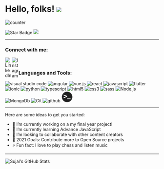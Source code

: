 # Hello, folks! <img src="https://raw.githubusercontent.com/MartinHeinz/MartinHeinz/master/wave.gif" width="30px">

![counter](https://enw4zvq5ga1ahs6.m.pipedream.net)

<img src="https://img.shields.io/static/v1?label=%F0%9F%8C%9F&message=If%20Useful&style=style=flat&color=BC4E99" alt="Star Badge"/> <a href="https://twitter.com/sujalsh71700110" ><img src="https://img.shields.io/twitter/follow/sujalsh71700110.svg?style=social" /></a>

---

### Connect with me:

[<img align="left" alt="LinkedIn" width="22px" src="https://img.icons8.com/fluent/344/linkedin.png" />][linkedin]
[<img align="left" alt="Instagram" width="22px" src="https://img.icons8.com/fluent/344/instagram-new.png" />][instagram]
<br>

### Languages and Tools:


<img alt="visual studio code" width="36px" src="https://img.icons8.com/fluent/240/000000/visual-studio-code-2019.png" />  <img alt="angular" width="36px" src="https://img.icons8.com/color/344/angularjs.png" />  <img alt="vue.js" width="36px" src="https://img.icons8.com/color/344/vue-js.png" />  <img alt="react" width="36px" src="https://img.icons8.com/color/240/000000/react-native.png" />  <img alt="javascript" width="36px" src="https://img.icons8.com/color/240/000000/javascript.png" />  <img alt="flutter" width="36px" src="https://img.icons8.com/color/344/flutter.png" />  <img alt="ionic" width="36px" src="https://img.icons8.com/ios-filled/344/4a90e2/ionic.png" />  <img alt="python" width="36px" src="https://img.icons8.com/color/240/000000/python.png">   <img alt="typescript" width="36px" src="https://img.icons8.com/color/240/000000/typescript.png">   <img alt="html5" width="36px" src="https://img.icons8.com/color/240/000000/html-5.png">   <img alt="css3" width="36px" src="https://img.icons8.com/color/240/000000/css3.png">   <img alt="sass" width="36px" src="https://img.icons8.com/color/240/000000/sass.png">   <img alt="Node.js" width="36px" src="https://img.icons8.com/color/240/000000/nodejs.png">   <img alt="MongoDb" width="36px" src="https://img.icons8.com/color/344/4a90e2/mongodb.png">  <img alt="Git" width="36px" src="https://img.icons8.com/color/240/000000/git.png">  <img alt="github" width="36px" src="https://img.icons8.com/ios-glyphs/240/000000/github.png">   <img alt="terminal" width="36px" src="https://raw.githubusercontent.com/github/explore/80688e429a7d4ef2fca1e82350fe8e3517d3494d/topics/terminal/terminal.png">

---

Here are some ideas to get you started:

- 🔭 I’m currently working on a my final year project!
- 🌱 I’m currently learning Advance JavaScript
- 👯 I’m looking to collaborate with other content creators
- 🥅 2021 Goals: Contribute more to Open Source projects
- ⚡ Fun fact: I love to play chess and listen music

---

<img align="center" src="https://github-readme-stats.vercel.app/api?username=SujalShah3234&show_icons=true&hide_border=true&count_private=true&include_all_commits=true&theme=radical" alt="Sujal's GitHub Stats" />



[instagram]: https://www.instagram.com/sujal_shah10
[linkedin]: https://www.linkedin.com/in/sujal-shah-26127620b
